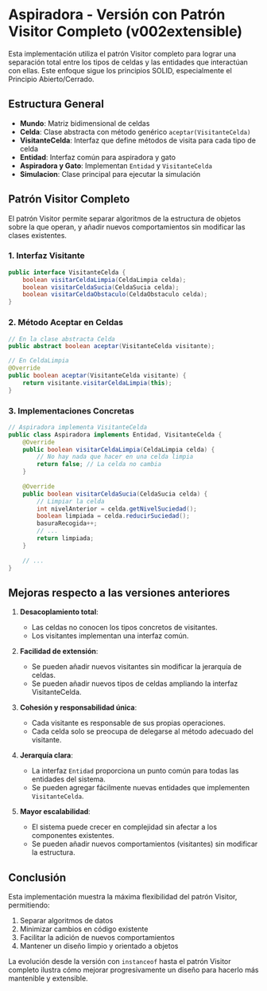 # Aspiradora - Versión con Patrón Visitor Completo (v002extensible)

Esta implementación utiliza el patrón Visitor completo para lograr una separación total entre los tipos de celdas y las entidades que interactúan con ellas. Este enfoque sigue los principios SOLID, especialmente el Principio Abierto/Cerrado.

## Estructura General

- **Mundo**: Matriz bidimensional de celdas
- **Celda**: Clase abstracta con método genérico `aceptar(VisitanteCelda)`
- **VisitanteCelda**: Interfaz que define métodos de visita para cada tipo de celda
- **Entidad**: Interfaz común para aspiradora y gato
- **Aspiradora y Gato**: Implementan `Entidad` y `VisitanteCelda`
- **Simulacion**: Clase principal para ejecutar la simulación

## Patrón Visitor Completo

El patrón Visitor permite separar algoritmos de la estructura de objetos sobre la que operan, y añadir nuevos comportamientos sin modificar las clases existentes.

### 1. Interfaz Visitante

```java
public interface VisitanteCelda {
    boolean visitarCeldaLimpia(CeldaLimpia celda);
    boolean visitarCeldaSucia(CeldaSucia celda);
    boolean visitarCeldaObstaculo(CeldaObstaculo celda);
}
```

### 2. Método Aceptar en Celdas

```java
// En la clase abstracta Celda
public abstract boolean aceptar(VisitanteCelda visitante);

// En CeldaLimpia
@Override
public boolean aceptar(VisitanteCelda visitante) {
    return visitante.visitarCeldaLimpia(this);
}
```

### 3. Implementaciones Concretas

```java
// Aspiradora implementa VisitanteCelda
public class Aspiradora implements Entidad, VisitanteCelda {
    @Override
    public boolean visitarCeldaLimpia(CeldaLimpia celda) {
        // No hay nada que hacer en una celda limpia
        return false; // La celda no cambia
    }
    
    @Override
    public boolean visitarCeldaSucia(CeldaSucia celda) {
        // Limpiar la celda
        int nivelAnterior = celda.getNivelSuciedad();
        boolean limpiada = celda.reducirSuciedad();
        basuraRecogida++;
        // ...
        return limpiada;
    }
    
    // ...
}
```

## Mejoras respecto a las versiones anteriores

1. **Desacoplamiento total**:
   - Las celdas no conocen los tipos concretos de visitantes.
   - Los visitantes implementan una interfaz común.

2. **Facilidad de extensión**:
   - Se pueden añadir nuevos visitantes sin modificar la jerarquía de celdas.
   - Se pueden añadir nuevos tipos de celdas ampliando la interfaz VisitanteCelda.

3. **Cohesión y responsabilidad única**:
   - Cada visitante es responsable de sus propias operaciones.
   - Cada celda solo se preocupa de delegarse al método adecuado del visitante.

4. **Jerarquía clara**:
   - La interfaz `Entidad` proporciona un punto común para todas las entidades del sistema.
   - Se pueden agregar fácilmente nuevas entidades que implementen `VisitanteCelda`.

5. **Mayor escalabilidad**:
   - El sistema puede crecer en complejidad sin afectar a los componentes existentes.
   - Se pueden añadir nuevos comportamientos (visitantes) sin modificar la estructura.

## Conclusión

Esta implementación muestra la máxima flexibilidad del patrón Visitor, permitiendo:

1. Separar algoritmos de datos
2. Minimizar cambios en código existente
3. Facilitar la adición de nuevos comportamientos
4. Mantener un diseño limpio y orientado a objetos

La evolución desde la versión con `instanceof` hasta el patrón Visitor completo ilustra cómo mejorar progresivamente un diseño para hacerlo más mantenible y extensible.
